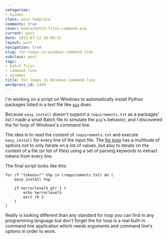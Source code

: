 ```yaml
---
categories:
- Guides
class: post-template
comments: true
cover: media/batch-files-command.png
current: post
date: 2013-07-12 16:00:32
layout: post
navigation: true
slug: for-loops-in-windows-command-line
subclass: post
tags:
- batch files
- command line
- windows
title: For loops in Windows command line
wordpress_id: 1494
---
```


I'm working on a script on Windows to automatically install Python packages listed in a text file like [`pip`](http://www.pip-installer.org/en/latest/cookbook.html#requirements-files) does.

Because `easy_install` doesn't support a `requirements.txt` as a packages' list I made a small Batch file to simulate the `pip`'s behavior, and I discovered the for loop of Windows's command line.

<!-- more -->

The idea is to read the content of `requirements.txt` and execute `easy_install` for every line of the input file. The [for loop](http://www.microsoft.com/resources/documentation/windows/xp/all/proddocs/en-us/for.mspx?mfr=true) has a multitude of options not to only iterate on a list of values, but also to iterate on the content of a file (or list of files) using a set of parsing keywords to extract tokens from every line.

The final script looks like this:

    for /f "tokens=*" %%p in (requirements.txt) do (
        easy_install %%p

        if %errorlevel% gtr 1 (
            echo %errorlevel%
            exit /b 2
        )
    )

Really is looking different than any standard for loop you can find in any programming language but don't forget the for loop is a real built-in command line application which needs arguments and command line's options in order to work.
